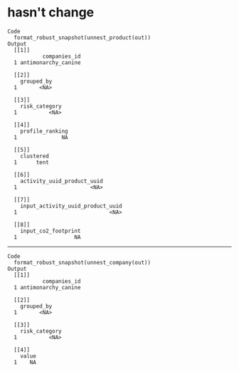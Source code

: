# hasn't change

    Code
      format_robust_snapshot(unnest_product(out))
    Output
      [[1]]
               companies_id
      1 antimonarchy_canine
      
      [[2]]
        grouped_by
      1       <NA>
      
      [[3]]
        risk_category
      1          <NA>
      
      [[4]]
        profile_ranking
      1              NA
      
      [[5]]
        clustered
      1      tent
      
      [[6]]
        activity_uuid_product_uuid
      1                       <NA>
      
      [[7]]
        input_activity_uuid_product_uuid
      1                             <NA>
      
      [[8]]
        input_co2_footprint
      1                  NA
      

---

    Code
      format_robust_snapshot(unnest_company(out))
    Output
      [[1]]
               companies_id
      1 antimonarchy_canine
      
      [[2]]
        grouped_by
      1       <NA>
      
      [[3]]
        risk_category
      1          <NA>
      
      [[4]]
        value
      1    NA
      

